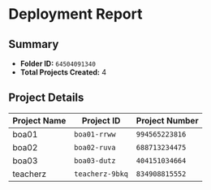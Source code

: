 # Deployment Report

## Summary

- **Folder ID:** `64504091340`
- **Total Projects Created:** 4

## Project Details

| Project Name | Project ID | Project Number |
|--------------|------------|----------------|
| boa01 | `boa01-rrww` | `994565223816` |
| boa02 | `boa02-ruva` | `688713234475` |
| boa03 | `boa03-dutz` | `404151034664` |
| teacherz | `teacherz-9bkq` | `834908815552` |
